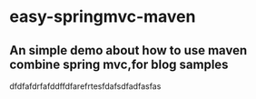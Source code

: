 # easy-springmvc-maven
## An simple demo about how to use maven combine spring mvc,for blog samples
dfdfafdrfafddffdfarefrtesfdafsdfadfasfas
